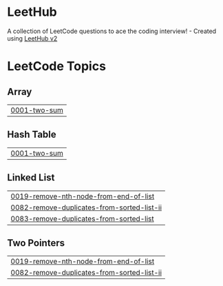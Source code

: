 # LeetHub
A collection of LeetCode questions to ace the coding interview! - Created using [LeetHub v2](https://github.com/arunbhardwaj/LeetHub-2.0)

<!---LeetCode Topics Start-->
# LeetCode Topics
## Array
|  |
| ------- |
| [0001-two-sum](https://github.com/dori654/LeetHub/tree/master/0001-two-sum) |
## Hash Table
|  |
| ------- |
| [0001-two-sum](https://github.com/dori654/LeetHub/tree/master/0001-two-sum) |
## Linked List
|  |
| ------- |
| [0019-remove-nth-node-from-end-of-list](https://github.com/dori654/LeetHub/tree/master/0019-remove-nth-node-from-end-of-list) |
| [0082-remove-duplicates-from-sorted-list-ii](https://github.com/dori654/LeetHub/tree/master/0082-remove-duplicates-from-sorted-list-ii) |
| [0083-remove-duplicates-from-sorted-list](https://github.com/dori654/LeetHub/tree/master/0083-remove-duplicates-from-sorted-list) |
## Two Pointers
|  |
| ------- |
| [0019-remove-nth-node-from-end-of-list](https://github.com/dori654/LeetHub/tree/master/0019-remove-nth-node-from-end-of-list) |
| [0082-remove-duplicates-from-sorted-list-ii](https://github.com/dori654/LeetHub/tree/master/0082-remove-duplicates-from-sorted-list-ii) |
<!---LeetCode Topics End-->